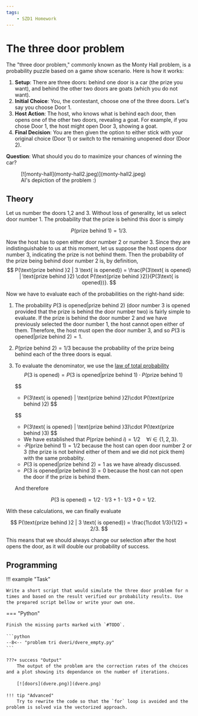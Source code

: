 ```yaml
---
tags:
    - SZD1 Homework
---
```


# The three door problem

The "three door problem," commonly known as the Monty Hall problem, is a probability puzzle based on a game show scenario. Here is how it works:

1. **Setup**: There are three doors: behind one door is a car (the prize you want), and behind the other two doors are goats (which you do not want).
2. **Initial Choice**: You, the contestant, choose one of the three doors. Let's say you choose Door 1.
3. **Host Action**: The host, who knows what is behind each door, then opens one of the other two doors, revealing a goat. For example, if you chose Door 1, the host might open Door 3, showing a goat.
4. **Final Decision**: You are then given the option to either stick with your original choice (Door 1) or switch to the remaining unopened door (Door 2).

**Question**: What should you do to maximize your chances of winning the car?

<figure markdown="span">
  [![monty-hall](monty-hall2.jpeg)](monty-hall2.jpeg)
  <figcaption>AI's depiction of the problem :)</figcaption>
</figure>

## Theory

Let us number the doors 1,2 and 3. Without loss of generality, let us select door number 1. The probability that the prize is behind this door is simply

$$
P(\text{prize behind  }1) = 1/3.
$$

Now the host has to open either door number 2 or number 3. Since they are indistinguishable to us at this moment, let us suppose the host opens door number 3, indicating the prize is not behind them. Then the probability of the prize being behind door number 2 is, by definition,
$$
P(\text{prize behind  }2 | 3 \text{ is opened}) = \frac{P(3\text{ is opened} | \text{prize behind  }2) \cdot P(\text{prize behind  }2)}{P(3\text{ is opened})}.
$$

Now we have to evaluate each of the probabilities on the right-hand side:

1. The probability $P(3\text{ is opened} | \text{prize behind  }2)$ (door number 3 is opened provided that the prize is behind the door number two) is fairly simple to evaluate. If the prize is behind the door number 2 and we have previously selected the door number 1, the host cannot open either of them. Therefore, the host must open the door number 3, and so $P(3\text{ is opened} | \text{prize behind  }2) = 1$.
2. $P(\text{prize behind  }2)=1/3$ because the probability of the prize being behind each of the three doors is equal.
3. To evaluate the denominator, we use the [law of total probability](https://en.wikipedia.org/wiki/Law_of_total_probability)
    $$
    P(3\text{ is opened}) = P(3\text{ is opened} | \text{prize behind  }1)\cdot P(\text{prize behind  }1) 
    $$

    $$
    +  P(3\text{ is opened} | \text{prize behind  }2)\cdot P(\text{prize behind  }2) 
    $$

    $$
    +  P(3\text{ is opened} | \text{prize behind  }3)\cdot P(\text{prize behind  }3)
    $$

    - We have established that $P(\text{prize behind  }i) =1/2\quad \forall i  \in \{1,2,3\}$.
    - $\cdot P(\text{prize behind  }1) = 1/2$ because the host can open door number 2 or 3 (the prize is not behind either of them and we did not pick them) with the same probablity.
    - $P(3\text{ is opened} | \text{prize behind  }2) = 1$ as we have already discussed.
    - $P(3\text{ is opened} | \text{prize behind  }3) = 0$ because the host can not open the door if the prize is behind them.

    And therefore 

    $$
    P(3\text{ is opened}) = 1/2 \cdot 1/3 + 1 \cdot 1/3 + 0 = 1/2.
    $$

With these calculations, we can finally evaluate

$$
P(\text{prize behind  }2 | 3 \text{ is opened}) = \frac{1\cdot 1/3}{1/2} = 2/3.
$$

This means that we should always change our selection after the host opens the door, as it will double our probability of success.

## Programming

!!! example "Task"

    Write a short script that would simulate the three door problem for n times and based on the result verified our probability results. Use the prepared script bellow or write your own one.


=== "Python"

    Finish the missing parts marked with `#TODO`.

    ```python 
    --8<-- "problem tri dveri/dvere_empty.py"
    ```

    ???+ success "Output"
        The output of the problem are the correction rates of the choices and a plot showing its dependance on the number of iterations.

        [![doors](dvere.png)](dvere.png)

    !!! tip "Advanced"
        Try to rewrite the code so that the `for` loop is avoided and the problem is solved via the vectorized approach.
